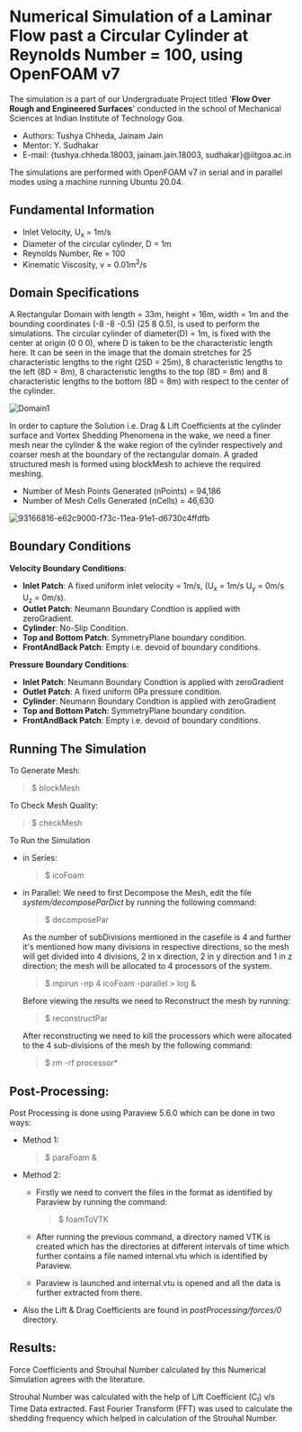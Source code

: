 # Numerical Simulation of a Laminar Flow past a Circular Cylinder at Reynolds Number = 100, using OpenFOAM v7 
The simulation is a part of our Undergraduate Project titled '**Flow Over Rough and Engineered Surfaces**' conducted in the school of Mechanical Sciences at Indian Institute of Technology Goa.
- Authors: Tushya Chheda, Jainam Jain
- Mentor: Y. Sudhakar
- E-mail: {tushya.chheda.18003, jainam.jain.18003, sudhakar}@iitgoa.ac.in

The simulations are performed with OpenFOAM v7 in serial and in parallel modes using a machine running Ubuntu 20.04.

## Fundamental Information
- Inlet Velocity, U<sub>x</sub> = 1m/s
- Diameter of the circular cylinder, D = 1m
- Reynolds Number, Re = 100
- Kinematic Viscosity, v = 0.01m<sup>2</sup>/s
## Domain Specifications
A Rectangular Domain with length = 33m, height = 16m, width = 1m and the bounding coordinates (-8 -8 -0.5) (25 8 0.5), is used to perform the simulations. The  circular cylinder of diameter(D) = 1m, is fixed with the center at origin (0 0 0), where D is taken to be the characteristic length here. It can be seen in the image that the domain stretches for 25 characteristic lengths to the right (25D = 25m), 8 characteristic lengths to the left (8D = 8m), 8 characteristic lengths to the top (8D = 8m) and 8 characteristic lengths to the bottom (8D = 8m) with respect to the center of the cylinder.

![Domain1](https://user-images.githubusercontent.com/69853790/93295904-b9937980-f80b-11ea-8d4d-f72e945dc4c0.jpg)

In order to capture the Solution i.e. Drag & Lift Coefficients at the cylinder surface and Vortex Shedding Phenomena in the wake, we need a finer mesh near the cylinder & the wake region of the cylinder respectively and coarser mesh at the boundary of the rectangular domain. A graded structured mesh is formed using blockMesh to achieve the required meshing.
- Number of Mesh Points Generated (nPoints) = 94,186
- Number of Mesh Cells Generated (nCells) = 46,630

![93166816-e62c9000-f73c-11ea-91e1-d6730c4ffdfb](https://user-images.githubusercontent.com/69853790/93309426-25341180-f821-11ea-8d60-5fe4e47248ee.jpg)

## Boundary Conditions
**Velocity Boundary Conditions**: 
- **Inlet Patch**:          A fixed uniform inlet velocity = 1m/s, (U<sub>x</sub> = 1m/s U<sub>y</sub> = 0m/s U<sub>z</sub> = 0m/s).
- **Outlet Patch**:         Neumann Boundary Condtion is applied with zeroGradient.
- **Cylinder**:             No-Slip Condition.
- **Top and Bottom Patch**: SymmetryPlane boundary condition.
- **FrontAndBack Patch**:   Empty i.e. devoid of boundary conditions.

**Pressure Boundary Conditions**:
- **Inlet Patch**:          Neumann Boundary Condtion is applied with zeroGradient
- **Outlet Patch**:         A fixed uniform 0Pa pressure condition.
- **Cylinder**:             Neumann Boundary Condtion is applied with zeroGradient
- **Top and Bottom Patch**: SymmetryPlane boundary condition.
- **FrontAndBack Patch**:   Empty i.e. devoid of boundary conditions.

## Running The Simulation
To Generate Mesh:
>$ blockMesh

To Check Mesh Quality:
>$ checkMesh

To Run the Simulation 
- in Series:
    >$ icoFoam
- in Parallel: 
    We need to first Decompose the Mesh, edit the file *system/decomposeParDict* by running the following command:
    >$ decomposePar
    
    As the number of subDivisions mentioned in the casefile is 4 and further it's mentioned how many divisions in respective directions, so the mesh will get     divided into 4 divisions, 2 in x direction, 2 in y direction and 1 in z direction; the mesh will be allocated to 4 processors of the system.
    >$ mpirun -np 4 icoFoam -parallel > log &
    
    Before viewing the results we need to Reconstruct the mesh by running:
    >$ reconstructPar
    
    After reconstructing we need to kill the processors which were allocated to the 4 sub-divisions of the mesh by the following command:
    >$ rm -rf processor*
    
## Post-Processing:
Post Processing is done using Paraview 5.6.0 which can be done in two ways:
- Method 1:
    >$ paraFoam &
    
- Method 2:
    - Firstly we need to convert the files in the format as identified by Paraview by running the command:
        >$ foamToVTK
        
    - After running the previous command, a directory named VTK is created which has the directories at different intervals of time which further contains a file named internal.vtu which is identified by Paraview.
    - Paraview is launched and internal.vtu is opened and all the data is further extracted from there.
- Also the Lift & Drag Coefficients are found in *postProcessing/forces/0* directory.

## Results:
Force Coefficients and Strouhal Number calculated by this Numerical Simulation agrees with the literature.

Strouhal Number was calculated with the help of Lift Coefficient (C<sub>l</sub>) v/s Time Data extracted. Fast Fourier Transform (FFT) was used to calculate the shedding frequency which helped in calculation of the Strouhal Number.
